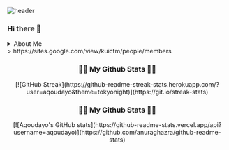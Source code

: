 ![header](https://capsule-render.vercel.app/api?type=wave&color=auto&height=300&section=header&text=Aqoudayo's%20Workspace&fontSize=55)

### Hi there 👋 </br>
<details>
<summary>About Me</summary>
#Career</br>
Konkuk Univ. Department of Smart ICT Convergence</br>
Konkuk Univ. Department of Industrial Engineering ICTM Laboratory Researcher</br>
</summary>
</details>
> https://sites.google.com/view/kuictm/people/members

<h3 align="center">👩‍💻 My Github Stats 👩‍💻</h3>
<div align="center">
[![GitHub Streak](https://github-readme-streak-stats.herokuapp.com/?user=aqoudayo&theme=tokyonight)](https://git.io/streak-stats)
</div>


<h3 align="center">👩‍💻 My Github Stats 👩‍💻</h3>
<div align="center">
[![Aqoudayo's GitHub stats](https://github-readme-stats.vercel.app/api?username=aqoudayo)](https://github.com/anuraghazra/github-readme-stats)
</div>



<!--
**aqoudayo/aqoudayo** is a ✨ _special_ ✨ repository because its `README.md` (this file) appears on your GitHub profile.

Here are some ideas to get you started:

- 🔭 I’m currently working on ...
- 🌱 I’m currently learning ...
- 👯 I’m looking to collaborate on ...
- 🤔 I’m looking for help with ...
- 💬 Ask me about ...
- 📫 How to reach me: ...
- 😄 Pronouns: ...
- ⚡ Fun fact: ...
-->
